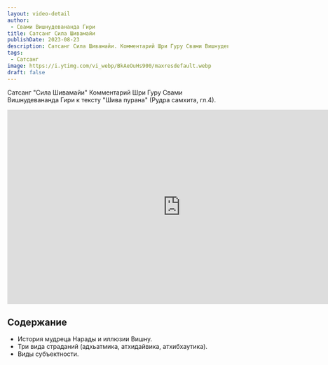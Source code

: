 ```yaml
---
layout: video-detail
author:
 - Свами Вишнудевананда Гири
title: Сатсанг Сила Шивамайи
publishDate: 2023-08-23
description: Сатсанг Сила Шивамайи. Комментарий Шри Гуру Свами Вишнудевананда Гири к тексту "Шива пурана" (Рудра самхита, гл.4).
tags: 
 - Сатсанг
image: https://i.ytimg.com/vi_webp/BkAeOuHs900/maxresdefault.webp
draft: false
---
```


 Сатсанг "Сила Шивамайи"
Комментарий Шри Гуру Свами Вишнудевананда Гири к тексту "Шива пурана" (Рудра самхита, гл.4).

<iframe width="790" height="444" src="https://www.youtube.com/embed/BkAeOuHs900" frameborder="0" allowfullscreen=""></iframe> 

## Содержание

- История мудреца Нарады и иллюзии Вишну.
- Три вида страданий (адхьатмика, атхидайвика, атхибхаутика).
- Виды субъектности.